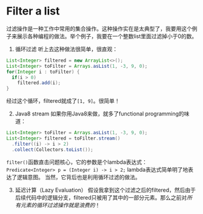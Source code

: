 Filter a list
=============
过滤操作是一种工作中常用的集合操作。这种操作实在是太典型了，我要用这个例子来展示各种编程的做法。举个例子，我要在一个整数list里面过滤掉小于0的数。

1. 循环过滤
听上去这种做法很简单，很直观：
```java
List<Integer> filtered = new ArrayList<>();
List<Integer> toFilter = Arrays.asList(1, -3, 9, 0);
for(Integer i : toFilter) {
  if(i > 0)
    filtered.add(i);
}
```
经过这个循环，filtered就成了`[1, 9]`。很简单！

2. Java8 stream
如果你用Java8来做，就多了functional programming的味道：
```java
List<Integer> toFilter = Arrays.asList(1, -3, 9, 0);
List<Integer> filtered = toFilter.stream()
  .filter((i) -> i > 2)
  .collect(Collectors.toList());
```
`filter()`函数直击问题核心，它的参数是个lambda表达式：
`Predicate<Integer> p = (Integer i) -> i > 2;`
lambda表达式简单明了地表达了逻辑意图。 当然，它背后也是利用循环过滤的做法。

3. 延迟计算（Lazy Evaluation）
假设我拿到这个过滤之后的filtered，然后由于后续代码中的逻辑分支，filtered只被用了其中的一部分元素。那么之前对*所有元素的循环过滤操作就是浪费的*！
